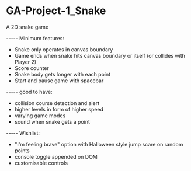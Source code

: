 # GA-Project-1_Snake
A 2D snake game

-*-*-*-*-
Minimum features:
- Snake only operates in canvas boundary
- Game ends when snake hits canvas boundary or itself (or collides with Player 2)
- Score counter
- Snake body gets longer with each point
- Start and pause game with spacebar 

-*-*-*-*-
good to have: 
- collision course detection and alert
- higher levels in form of higher speed
- varying game modes
- sound when snake gets a point 

-*-*-*-*-
Wishlist:
- "I'm feeling brave" option with Halloween style jump scare on random points
- console toggle appended on DOM
- customisable controls